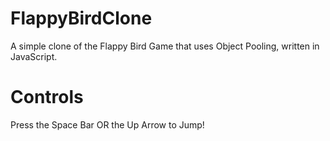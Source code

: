 # FlappyBirdClone

A simple clone of the Flappy Bird Game that uses Object Pooling, written in JavaScript.

# Controls

Press the Space Bar OR the Up Arrow to Jump!
